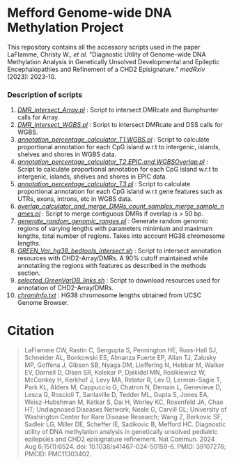 # Mefford Genome-wide DNA Methylation Project

This repository contains all the accessory scripts used in the paper LaFlamme, Christy W., _et al_. "Diagnostic Utility of Genome-wide DNA Methylation Analysis in Genetically Unsolved Developmental and Epileptic Encephalopathies and Refinement of a CHD2 Episignature." _medRxiv_ (2023): 2023-10.

### Description of scripts
1. [*DMR_intersect_Array.pl*](https://github.com/MeffordLab/2024_GenomeWideMethylationPaper/blob/main/DMR_intersect_Array.pl) : Script to intersect DMRcate and Bumphunter calls for Array.  
2. [*DMR_intersect_WGBS.pl*](https://github.com/MeffordLab/2024_GenomeWideMethylationPaper/blob/main/DMR_intersect_WGBS.pl) : Script to intersect DMRcate and DSS calls for WGBS.  
3. [*annotation_percentage_calculator_T1.WGBS.pl*](https://github.com/MeffordLab/2024_GenomeWideMethylationPaper/blob/main/annotation_percentage_calculator_T1.WGBS.pl) : Script to calculate proportional annotation for each CpG island w.r.t to intergenic, islands, shelves and shores in WGBS data.  
4. [*annotation_percentage_calculator_T2.EPIC.and.WGBSOverlap.pl*](https://github.com/MeffordLab/2024_GenomeWideMethylationPaper/blob/main/annotation_percentage_calculator_T2.EPIC.and.WGBSOverlap.pl) : Script to calculate proportional annotation for each CpG island w.r.t to intergenic, islands, shelves and shores in EPIC data.  
5. [*annotation_percentage_calculator_T3.pl*](https://github.com/MeffordLab/2024_GenomeWideMethylationPaper/blob/main/annotation_percentage_calculator_T3.pl) : Script to calculate proportional annotation for each CpG island w.r.t gene features such as UTRs, exons, introns, etc in WGBS data.
6. [*overlap_calculator_and_merge_DMRs_count_samples_merge_sample_names.pl*](https://github.com/MeffordLab/2024_GenomeWideMethylationPaper/blob/main/overlap_calculator_and_merge_DMRs_count_samples_merge_sample_names.pl) : Script to merge contiguous DMRs if overlap is > 50 bp.  
7. [*generate_random_genomic_ranges.pl*](https://github.com/MeffordLab/2024_GenomeWideMethylationPaper/blob/main/generate_random_genomic_ranges.pl) : Generate random genomic regions of varying lengths with parameters minimium and maximum lengths, total number of regions. Takes into account HG38 chromosome lengths.  
8. [*GREEN_Var_hg38_bedtools_intersect.sh*](https://github.com/MeffordLab/2024_GenomeWideMethylationPaper/blob/main/GREEN_Var_hg38_bedtools_intersect.sh) : Script to intersect annotation resources with CHD2-Array/DMRs. A 90% cutoff maintained while annotatiing the regions with features as described in the methods section.  
9. [*selected_GreenVarDB_links.sh*](https://github.com/MeffordLab/2024_GenomeWideMethylationPaper/blob/main/selected_GreenVarDB_links.sh) : Script to download resources used for annotation of CHD2-Array/DMRs.
10. [*chromInfo.txt*](https://github.com/MeffordLab/2024_GenomeWideMethylationPaper/blob/main/chromInfo.txt) : HG38 chromosome lengths obtained from UCSC Genome Browser.

# Citation
> LaFlamme CW, Rastin C, Sengupta S, Pennington HE, Russ-Hall SJ, Schneider AL, Bonkowski ES, Almanza Fuerte EP, Allan TJ, Zalusky MP, Goffena J, Gibson SB, Nyaga DM, Lieffering N, Hebbar M, Walker EV, Darnell D, Olsen SR, Kolekar P, Djekidel MN, Rosikiewicz W, McConkey H, Kerkhof J, Levy MA, Relator R, Lev D, Lerman-Sagie T, Park KL, Alders M, Cappuccio G, Chatron N, Demain L, Genevieve D, Lesca G, Roscioli T, Sanlaville D, Tedder ML, Gupta S, Jones EA, Weisz-Hubshman M, Ketkar S, Dai H, Worley KC, Rosenfeld JA, Chao HT; Undiagnosed Diseases Network; Neale G, Carvill GL; University of Washington Center for Rare Disease Research; Wang Z, Berkovic SF, Sadleir LG, Miller DE, Scheffer IE, Sadikovic B, Mefford HC. Diagnostic utility of DNA methylation analysis in genetically unsolved pediatric epilepsies and CHD2 episignature refinement. Nat Commun. 2024 Aug 6;15(1):6524. doi: 10.1038/s41467-024-50159-6. PMID: 39107278; PMCID: PMC11303402.
